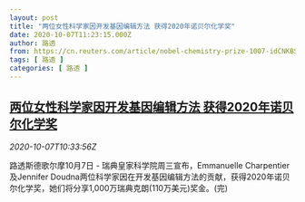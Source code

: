 ```yaml
---
layout: post
title: "两位女性科学家因开发基因编辑方法 获得2020年诺贝尔化学奖"
date: 2020-10-07T11:23:15.000Z
author: 路透
from: https://cn.reuters.com/article/nobel-chemistry-prize-1007-idCNKBS26S1LO
tags: [ 路透 ]
categories: [ 路透 ]
---
```

<!--1602069795000-->
[两位女性科学家因开发基因编辑方法 获得2020年诺贝尔化学奖](https://cn.reuters.com/article/nobel-chemistry-prize-1007-idCNKBS26S1LO)
------

<div>
<div><i>2020-10-07T10:33:56Z</i></div><p>路透斯德歌尔摩10月7日 - 瑞典皇家科学院周三宣布，Emmanuelle Charpentier及Jennifer Doudna两位科学家因在开发基因编辑方法的贡献，获得2020年诺贝尔化学奖，她们将分享1,000万瑞典克朗(110万美元)奖金。(完)</p>
</div>
